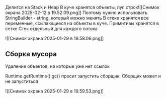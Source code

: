 Делится на Stack и Heap
В куче хранятся объекты, пул строк![[Снимок экрана 2025-02-12 в 19.52.09.png]]
Поэтому нужно использовать StringBuilder - string, который можно менять
В стеке хранятся все переменные, ссылающиеся на объекты в куче. Примитивы хранятся в сетке
Стек отдельный для каждого потока

![[Снимок экрана 2025-01-29 в 19.58.06.png]]
## Сборка мусора

Удаление объектов, на которые уже нет ссылок

Runtime.getRuntime().gc() просит запустить сборщик. Сборщик может и не запуститься

![[Снимок экрана 2025-01-29 в 19.59.53.png]]

